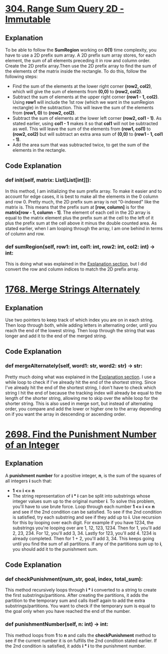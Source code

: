 # [304. Range Sum Query 2D - Immutable](https://leetcode.com/problems/range-sum-query-2d-immutable/description/)
## Explanation
To be able to follow the **SumRegion** working on **0(1)** time complexity, you have to use a 2D prefix sum array. A 2D prefix sum array stores, for each element, the sum of all elements preceding it in row and column order.
Create the 2D prefix array.Then use the 2D prefix array to find the sum of the elements of the matrix inside the rectangle. To do this, follow the following steps:
* Find the sum of the elements at the lower right corner **(row2, col2)**, which will give the sum of elements from **(0,0)** to **(row2, col2)**.
* Subtract the sum of elements at the upper right corner **(row1 - 1, col2)**. Using **row1** will include the 1st row (which we want in the sumRegion rectangle) in the subtraction. This will leave the sum of the elements from **(row1, 0)** to **(row2, col2)**.
* Subtract the sum of elements at the lower left corner **(row2, col1 - 1)**. As stated earlier, using **col1 - 1** makes it so that **col1** will not be subtracted as well. This will leave the sum of the elements from **(row1, col1)** to **(row2, col2)** but will subtract an extra area sum of **(0,0)** to **(row1 - 1, col1 - 1)**.
* Add the area sum that was subtracted twice, to get the sum of the elements in the rectangle.

## Code Explanation
### def __init__(self, matrix: List[List[int]]):
In this method, I am initializing the sum prefix array. To make it easier and to account for edge cases, it is best to make all the elements in the 0 column and row 0. Pretty much, the 2D prefix sum array is not "0-indexed" like the matrix is. This means that the prefix sum at **[row, column]** is for the **matrix[row - 1, column - 1]**.
The element of each cell in the 2D array is equal to the matrix element plus the prefix sum at the cell to the left of it plus the prefix sum at the cell above it minus the double counted area. As stated earlier, when I am looping through the array, I am one behind in terms of column and row.

### def sumRegion(self, row1: int, col1: int, row2: int, col2: int) -> int:
This is doing what was explained in the [Explanation section](#explanation), but I did convert the row and column indices to match the 2D prefix array.

# [1768. Merge Strings Alternately](https://leetcode.com/problems/merge-strings-alternately/description/)
## Explanation
Use two pointers to keep track of which index you are on in each string. Then loop through both, while adding letters in alternating order, until you reach the end of the lowest string. Then loop through the string that was longer and add it to the end of the merged string.

## Code Explanation
### def mergeAlternately(self, word1: str, word2: str) -> str:
Pretty much doing what was explained in the [Explanation section](#explanation-1). I use a while loop to check if I've already hit the end of the shortest string. Since I've already hit the end of the shortest string, I don't have to check which string I hit the end of because the tracking index will already be equal to the length of the shorter string, allowing me to skip over the while loop for the shorter string. This is also used in merge sort, but instead of alternating order, you compare and add the lower or higher one to the array depending on if you want the array in descending or ascending order.

# [2698. Find the Punishment Number of an Integer](https://leetcode.com/problems/find-the-punishment-number-of-an-integer/description/)
## Explanation
A **punishment number** for a positive integer, **n**, is the sum of the squares of all integers **i** such that:
* **1 <= i <= n**
* The string representation of **i * i** can be split into substrings whose integer values sum up to the original number **i**.
To solve this problem, you'll have to use brute force. Loop through each number **1 <= i <= n** and see if the 2nd condition can be satisfied. To see if the 2nd condition is satisfied, try each substring and see if they add up to **i**. Use recursion for this by looping over each digit. For example if you have 1234, the substrings you're looping over are 1, 12, 123, 1234. Then for 1, you'll add 2, 23, 234. For 12, you'll add 3, 34. Lastly for 123, you'll add 4. 1234 is already completed. Then for 1 + 2, you'll add 3, 34. This keeps going until you find the sum of all partitions.
If any of the partitions sum up to **i**, you should add it to the punishment sum.

## Code Explanation
### def checkPunishment(num_str, goal, index, total_sum):
This method recursively loops through **i * i** converted to a string to create the first substrings/partitions. After creating the partitions, it adds the partition to the temporary sum and calls itself again to add the extra substrings/partitions. You want to check if the temporary sum is equal to the goal only when you have reached the end of the number.
### def punishmentNumber(self, n: int) -> int:
This method loops from **1** to **n** and calls the **checkPunishment** method to see if the current number it is on fulfills the 2nd condition stated earlier. If the 2nd condition is satisfied, it adds **i * i** to the punishment number.
